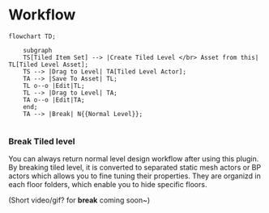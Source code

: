 
# Workflow

 
```mermaid
flowchart TD;
    
    subgraph    
    TS[Tiled Item Set] --> |Create Tiled Level </br> Asset from this| TL[Tiled Level Asset];
    TS --> |Drag to Level| TA[Tiled Level Actor];
    TA --> |Save To Asset| TL;
    TL o--o |Edit|TL;
    TL --> |Drag to Level| TA;
    TA o--o |Edit|TA;
    end;
    TA --> |Break| N{{Normal Level}};
    
```

### Break Tiled level

You can always return normal level design workflow after using this plugin. By breaking tiled level, it is converted to separated static mesh actors or BP actors which allows you to fine tuning their properties. They are organizd in each floor folders, which enable you to hide specific floors.

(Short video/gif? for **break** coming soon~)

